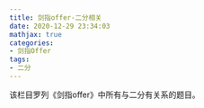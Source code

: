 ```yaml
---
title: 剑指offer-二分相关
date: 2020-12-29 23:34:03
mathjax: true
categories:
- 剑指Offer
tags: 
- 二分
---
```


该栏目罗列《剑指offer》中所有与二分有关系的题目。